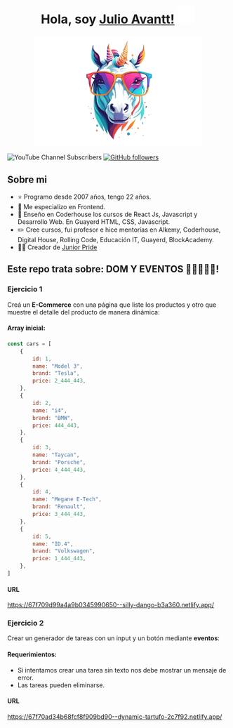 <div align="center">
<h1 align="center">Hola, soy <a href="https://www.youtube.com/@juniorpride">Julio Avantt!</a> <img src="https://github.com/Kathryn-Jie/Kathryn-Jie/blob/main/wave.gif" width="40px" /></h1>
 
</div>
<p align="center">
 <img src="https://github.com/julioavantt/julioavantt/blob/main/unicorn-with-glasses.png" width="380px">
</p>

![YouTube Channel Subscribers](https://img.shields.io/youtube/channel/subscribers/UC38RutKRyCUHZ866mTNkUAw?link=https%3A%2F%2Fyoutube.com%2F%40juniorpride)
[![GitHub followers](https://img.shields.io/github/followers/julioavantt?style=social)](https://github.com/julioavantt)

## Sobre mi

-  ⭐ Programo desde 2007 años, tengo 22 años.
-  📲 Me especializo en Frontend.
-  🎥 Enseño en Coderhouse los cursos de React Js, Javascript y Desarrollo Web. En Guayerd HTML, CSS, Javascript.
-  ✏️ Cree cursos, fui profesor e hice mentorías en Alkemy, Coderhouse, Digital House, Rolling Code, Educación IT, Guayerd, BlockAcademy.
-  🧑‍🏫 Creador de [Junior Pride](https://www.youtube.com/@juniorpride)
   <br>

## Este repo trata sobre: DOM Y EVENTOS 👩🏻‍🦰🧒🏻!

### Ejercicio 1

Creá un **E-Commerce** con una página que liste los productos y otro que muestre el detalle del producto de manera dinámica:

#### Array inicial:

```javascript
const cars = [
	{
		id: 1,
		name: "Model 3",
		brand: "Tesla",
		price: 2_444_443,
	},
	{
		id: 2,
		name: "i4",
		brand: "BMW",
		price: 444_443,
	},
	{
		id: 3,
		name: "Taycan",
		brand: "Porsche",
		price: 4_444_443,
	},
	{
		id: 4,
		name: "Megane E-Tech",
		brand: "Renault",
		price: 3_444_443,
	},
	{
		id: 5,
		name: "ID.4",
		brand: "Volkswagen",
		price: 1_444_443,
	},
]
```

#### URL

https://67f709d99a4a9b0345990650--silly-dango-b3a360.netlify.app/

### Ejercicio 2

Crear un generador de tareas con un input y un botón mediante **eventos**:

#### Requerimientos:

-  Si intentamos crear una tarea sin texto nos debe mostrar un mensaje de error.
-  Las tareas pueden eliminarse.

#### URL

https://67f70ad34b68fcf8f909bd90--dynamic-tartufo-2c7f92.netlify.app/
